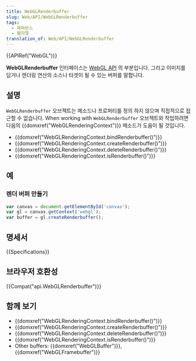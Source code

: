 ```yaml
---
title: WebGLRenderbuffer
slug: Web/API/WebGLRenderbuffer
tags:
  - 레퍼런스
  - 웹지엘
translation_of: Web/API/WebGLRenderbuffer
---
```

{{APIRef("WebGL")}}

**WebGLRenderbuffer** 인터페이스는 [WebGL API](/ko/docs/Web/API/WebGL_API) 의 부분입니다. 그리고 이미지를 담거나 렌더링 연산의 소스나 타겟이 될 수 있는 버퍼를 말합니다.

## 설명

`WebGLRenderbuffer` 오브젝트는 메소드나 프로퍼티를 정의 하지 않으며 직접적으로 접근할 수 없습니다. When working with `WebGLRenderbuffer` 오브젝트와 작업하려면 다음의 {{domxref("WebGLRenderingContext")}} 메소드가 도움이 될 것입니다.

- {{domxref("WebGLRenderingContext.bindRenderbuffer()")}}
- {{domxref("WebGLRenderingContext.createRenderbuffer()")}}
- {{domxref("WebGLRenderingContext.deleteRenderbuffer()")}}
- {{domxref("WebGLRenderingContext.isRenderbuffer()")}}

## 예

### 렌더 버퍼 만들기

```js
var canvas = document.getElementById('canvas');
var gl = canvas.getContext('webgl');
var buffer = gl.createRenderbuffer();
```

## 명세서

{{Specifications}}

## 브라우저 호환성

{{Compat("api.WebGLRenderbuffer")}}

## 함께 보기

- {{domxref("WebGLRenderingContext.bindRenderbuffer()")}}
- {{domxref("WebGLRenderingContext.createRenderbuffer()")}}
- {{domxref("WebGLRenderingContext.deleteRenderbuffer()")}}
- {{domxref("WebGLRenderingContext.isRenderbuffer()")}}
- Other buffers: {{domxref("WebGLBuffer")}}, {{domxref("WebGLFramebuffer")}}
